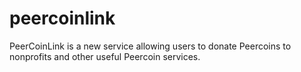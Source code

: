 peercoinlink
============

PeerCoinLink is a new service allowing users to donate Peercoins to nonprofits and other useful Peercoin services.
